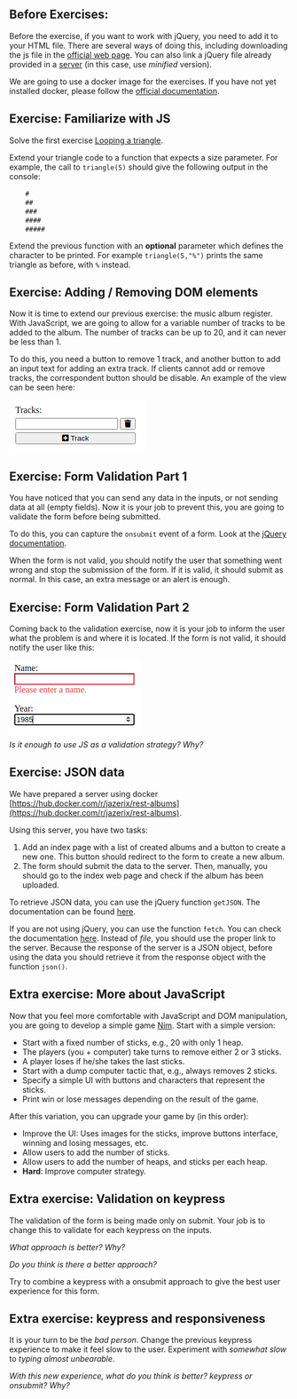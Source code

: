 ## Before Exercises:

Before the exercise, if you want to work with jQuery, you need to add it to your HTML file.
There are several ways of doing this, including downloading the js file in the [official web page](https://jquery.com/).
You can also link a jQuery file already provided in a [server](https://code.jquery.com/) (in this case, use *minified* version).

We are going to use a docker image for the exercises.
If you have not yet installed docker, please follow the [official documentation](https://docs.docker.com/engine/install/https://docs.docker.com/engine/install/).

## Exercise: Familiarize with JS

Solve the first exercise [Looping a triangle](https://eloquentjavascript.net/02_program_structure.html#i_umoXp9u0e7).

Extend your triangle code to a function that expects a size parameter.
For example, the call to ``triangle(5)`` should give the following output in the console:

        #
        ##
        ###
        ####
        #####

Extend the previous function with an **optional** parameter which defines the character to be printed.
For example ``triangle(5,"%")`` prints the same triangle as before, with ``%`` instead.

## Exercise: Adding / Removing DOM elements

Now it is time to extend our previous exercise: the music album register.
With JavaScript, we are going to allow for a variable number of tracks to be added to the album.
The number of tracks can be up to 20, and it can never be less than 1.

To do this, you need a button to remove 1 track, and another button to add an input text for adding an extra track.
If clients cannot add or remove tracks, the correspondent button should be disable.
An example of the view can be seen here:

![Example Track Buttons](images/tracks.png)

## Exercise: Form Validation Part 1

You have noticed that you can send any data in the inputs, or not sending data at all (empty fields).
Now it is your job to prevent this, you are going to validate the form before being submitted.

To do this, you can capture the ``onsubmit`` event of a form.
Look at the [jQuery documentation](https://api.jquery.com/submit/).

When the form is not valid, you should notify the user that something went wrong and stop the submission of the form.
If it is valid, it should submit as normal.
In this case, an extra message or an alert is enough.

## Exercise: Form Validation Part 2

Coming back to the validation exercise, now it is your job to inform the user what the problem is and where it is located.
If the form is not valid, it should notify the user like this:

![Example Track Buttons](images/validation.png)

*Is it enough to use JS as a validation strategy?* *Why?*

## Exercise: JSON data

We have prepared a server using docker [https://hub.docker.com/r/jazerix/rest-albums](https://hub.docker.com/r/jazerix/rest-albums).

Using this server, you have two tasks:

1. Add an index page with a list of created albums and a button to create a new one. This button should redirect to the form to create a new album.
2. The form should submit the data to the server. Then, manually, you should go to the index web page and check if the album has been uploaded.

To retrieve JSON data, you can use the jQuery function ``getJSON``.
The documentation can be found [here](https://api.jquery.com/jquery.getJSON/).

If you are not using jQuery, you can use the function ``fetch``.
You can check the documentation [here](https://www.w3schools.com/js/js_api_fetch.asp).
Instead of *file*, you should use the proper link to the server.
Because the response of the server is a JSON object, before using the data you should retrieve it from the response object with the function ``json()``.


## Extra exercise: More about JavaScript

Now that you feel more comfortable with JavaScript and DOM manipulation, you are going to develop a simple game [Nim](https://en.wikipedia.org/wiki/Nim).
Start with a simple version:

* Start with a fixed number of sticks, e.g., 20 with only 1 heap.
* The players (you + computer) take turns to remove either 2 or 3 sticks.
* A player loses if he/she takes the last sticks.
* Start with a dump computer tactic that, e.g., always removes 2 sticks.
* Specify a simple UI with buttons and characters that represent the sticks.
* Print win or lose messages depending on the result of the game.

After this variation, you can upgrade your game by (in this order):

* Improve the UI: Uses images for the sticks, improve buttons interface, winning and losing messages, etc.
* Allow users to add the number of sticks.
* Allow users to add the number of heaps, and sticks per each heap.
* **Hard**: Improve computer strategy.


## Extra exercise: Validation on keypress

The validation of the form is being made only on submit.
Your job is to change this to validate for each keypress on the inputs.

*What approach is better?* *Why?*


*Do you think is there a better approach?*

Try to combine a keypress with a onsubmit approach to give the best user experience for this form.

## Extra exercise: keypress and responsiveness

It is your turn to be the *bad person*.
Change the previous keypress experience to make it feel slow to the user.
Experiment with *somewhat slow* to *typing almost unbearable*.

*With this new experience, what do you think is better? keypress or onsubmit?*
*Why?*